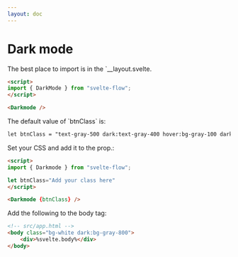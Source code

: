 ```yaml
---
layout: doc
---
```


<h1 class="text-3xl w-full dark:text-white">Dark mode</h1>

<p class=" dark:text-white">The best place to import is in the `__layout.svelte.</p>

```html
<script>
import { DarkMode } from "svelte-flow";
</script>

<Darkmode />
```

<p class="dark:text-white">The default value of `btnClass` is:</p>

```html
let btnClass = "text-gray-500 dark:text-gray-400 hover:bg-gray-100 dark:hover:bg-gray-700 focus:outline-none focus:ring-4 focus:ring-gray-200 dark:focus:ring-gray-700 rounded-lg text-sm p-2.5 fixed left-2 top-16 z-50"
```

<p class="dark:text-white">Set your CSS and add it to the prop.:</p>

```html
<script>
import { Darkmode } from "svelte-flow";

let btnClass="Add your class here"
</script>

<Darkmode {btnClass} />
```

Add the following to the body tag:

```html
<!-- src/app.html -->
<body class="bg-white dark:bg-gray-800">
	<div>%svelte.body%</div>
</body>
```
